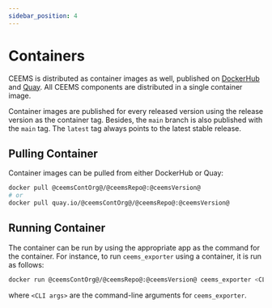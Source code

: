 ```yaml
---
sidebar_position: 4
---
```


# Containers

CEEMS is distributed as container images as well, published on
[DockerHub](https://hub.docker.com/r/@ceemsContOrg@/@ceemsRepo@)
and [Quay](https://quay.io/repository/@ceemsContOrg@/@ceemsRepo@). All CEEMS components
are distributed in a single container image.

Container images are published for every released version using the release version as
the container tag. Besides, the `main` branch is also published with the `main` tag. The
`latest` tag always points to the latest stable release.

## Pulling Container

Container images can be pulled from either DockerHub or Quay:

```bash
docker pull @ceemsContOrg@/@ceemsRepo@:@ceemsVersion@
# or
docker pull quay.io/@ceemsContOrg@/@ceemsRepo@:@ceemsVersion@
```

## Running Container

The container can be run by using the appropriate app as the command for the container.
For instance, to run `ceems_exporter` using a container, it is run as follows:

```bash
docker run @ceemsContOrg@/@ceemsRepo@:@ceemsVersion@ ceems_exporter <CLI args>
```

where `<CLI args>` are the command-line arguments for `ceems_exporter`.

